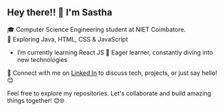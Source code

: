 ## Hey there!! 👋 I'm Sastha

🎓 Computer Science Engineering student at NIET Coimbatore.  
🌟 Exploring Java, HTML, CSS & JavaScript
- I’m currently learning React JS
🚀 Eager learner, constantly diving into new technologies  

🔗 Connect with me on [Linked In](https://www.linkedin.com/in/yogasastha) to discuss tech, projects, or just say hello! 😊

Feel free to explore my repositories. Let's collaborate and build amazing things together! 😊🌐
